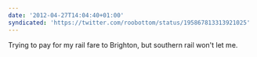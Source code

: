 ```yaml
---
date: '2012-04-27T14:04:40+01:00'
syndicated: 'https://twitter.com/roobottom/status/195867813313921025'
---
```

Trying to pay for my rail fare to Brighton, but southern rail won't let me.

